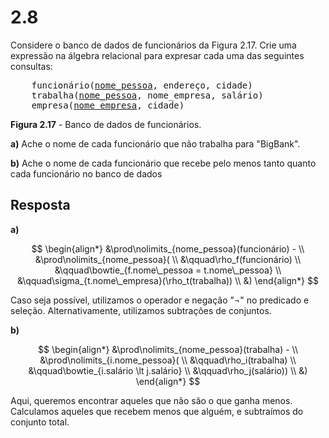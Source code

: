 # 2.8

Considere o banco de dados de funcionários da Figura 2.17. Crie uma expressão na álgebra relacional para expresar cada uma das seguintes consultas:

<pre>
    funcionário(<u>nome_pessoa</u>, endereço, cidade)
    trabalha(<u>nome_pessoa</u>, nome_empresa, salário)
    empresa(<u>nome_empresa</u>, cidade)
</pre>

**Figura 2.17** - Banco de dados de funcionários.

**a)** Ache o nome de cada funcionário que não trabalha para "BigBank".

**b)** Ache o nome de cada funcionário que recebe pelo menos tanto quanto cada funcionário no banco de dados

## Resposta

**a)**

$$
\begin{align*}
&\prod\nolimits_{nome_pessoa}(funcionário) - \\
&\prod\nolimits_{nome_pessoa}( \\
&\qquad\rho_f(funcionário) \\
&\qquad\bowtie_{f.nome\_pessoa = t.nome\_pessoa} \\
&\qquad\sigma_{t.nome\_empresa}(\rho_t(trabalha)) \\
&)
\end{align*}
$$

Caso seja possível, utilizamos o operador e negação "$\neg$" no predicado e seleção. Alternativamente, utilizamos subtrações de conjuntos.

**b)**

$$
\begin{align*}
&\prod\nolimits_{nome_pessoa}(trabalha) - \\
&\prod\nolimits_{i.nome_pessoa}( \\
&\qquad\rho_i(trabalha) \\
&\qquad\bowtie_{i.salário \lt j.salário} \\
&\qquad\rho_j(salário)) \\
&)
\end{align*}
$$

Aqui, queremos encontrar aqueles que não são o que ganha menos. Calculamos aqueles que recebem menos que alguém, e subtraímos do conjunto total.